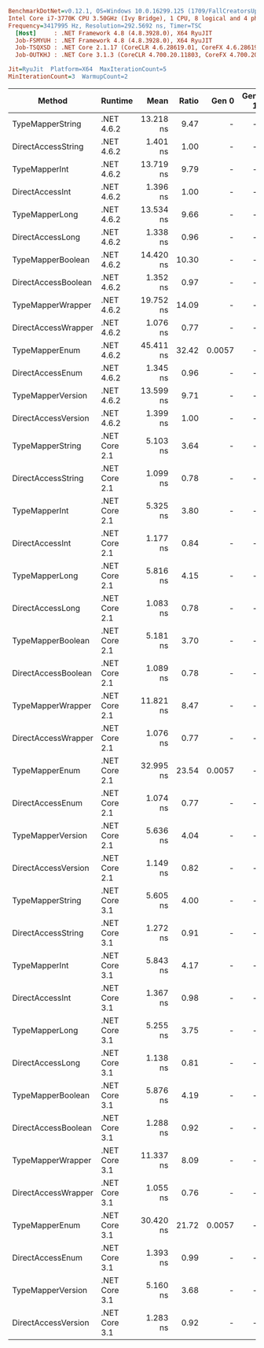 ``` ini

BenchmarkDotNet=v0.12.1, OS=Windows 10.0.16299.125 (1709/FallCreatorsUpdate/Redstone3)
Intel Core i7-3770K CPU 3.50GHz (Ivy Bridge), 1 CPU, 8 logical and 4 physical cores
Frequency=3417995 Hz, Resolution=292.5692 ns, Timer=TSC
  [Host]     : .NET Framework 4.8 (4.8.3928.0), X64 RyuJIT
  Job-FSMYUH : .NET Framework 4.8 (4.8.3928.0), X64 RyuJIT
  Job-TSQXSD : .NET Core 2.1.17 (CoreCLR 4.6.28619.01, CoreFX 4.6.28619.01), X64 RyuJIT
  Job-OUTKHJ : .NET Core 3.1.3 (CoreCLR 4.700.20.11803, CoreFX 4.700.20.12001), X64 RyuJIT

Jit=RyuJit  Platform=X64  MaxIterationCount=5  
MinIterationCount=3  WarmupCount=2  

```
|              Method |       Runtime |      Mean | Ratio |  Gen 0 | Gen 1 | Gen 2 | Allocated |
|-------------------- |-------------- |----------:|------:|-------:|------:|------:|----------:|
|    TypeMapperString |    .NET 4.6.2 | 13.218 ns |  9.47 |      - |     - |     - |         - |
|  DirectAccessString |    .NET 4.6.2 |  1.401 ns |  1.00 |      - |     - |     - |         - |
|       TypeMapperInt |    .NET 4.6.2 | 13.719 ns |  9.79 |      - |     - |     - |         - |
|     DirectAccessInt |    .NET 4.6.2 |  1.396 ns |  1.00 |      - |     - |     - |         - |
|      TypeMapperLong |    .NET 4.6.2 | 13.534 ns |  9.66 |      - |     - |     - |         - |
|    DirectAccessLong |    .NET 4.6.2 |  1.338 ns |  0.96 |      - |     - |     - |         - |
|   TypeMapperBoolean |    .NET 4.6.2 | 14.420 ns | 10.30 |      - |     - |     - |         - |
| DirectAccessBoolean |    .NET 4.6.2 |  1.352 ns |  0.97 |      - |     - |     - |         - |
|   TypeMapperWrapper |    .NET 4.6.2 | 19.752 ns | 14.09 |      - |     - |     - |         - |
| DirectAccessWrapper |    .NET 4.6.2 |  1.076 ns |  0.77 |      - |     - |     - |         - |
|      TypeMapperEnum |    .NET 4.6.2 | 45.411 ns | 32.42 | 0.0057 |     - |     - |      24 B |
|    DirectAccessEnum |    .NET 4.6.2 |  1.345 ns |  0.96 |      - |     - |     - |         - |
|   TypeMapperVersion |    .NET 4.6.2 | 13.599 ns |  9.71 |      - |     - |     - |         - |
| DirectAccessVersion |    .NET 4.6.2 |  1.399 ns |  1.00 |      - |     - |     - |         - |
|    TypeMapperString | .NET Core 2.1 |  5.103 ns |  3.64 |      - |     - |     - |         - |
|  DirectAccessString | .NET Core 2.1 |  1.099 ns |  0.78 |      - |     - |     - |         - |
|       TypeMapperInt | .NET Core 2.1 |  5.325 ns |  3.80 |      - |     - |     - |         - |
|     DirectAccessInt | .NET Core 2.1 |  1.177 ns |  0.84 |      - |     - |     - |         - |
|      TypeMapperLong | .NET Core 2.1 |  5.816 ns |  4.15 |      - |     - |     - |         - |
|    DirectAccessLong | .NET Core 2.1 |  1.083 ns |  0.78 |      - |     - |     - |         - |
|   TypeMapperBoolean | .NET Core 2.1 |  5.181 ns |  3.70 |      - |     - |     - |         - |
| DirectAccessBoolean | .NET Core 2.1 |  1.089 ns |  0.78 |      - |     - |     - |         - |
|   TypeMapperWrapper | .NET Core 2.1 | 11.821 ns |  8.47 |      - |     - |     - |         - |
| DirectAccessWrapper | .NET Core 2.1 |  1.076 ns |  0.77 |      - |     - |     - |         - |
|      TypeMapperEnum | .NET Core 2.1 | 32.995 ns | 23.54 | 0.0057 |     - |     - |      24 B |
|    DirectAccessEnum | .NET Core 2.1 |  1.074 ns |  0.77 |      - |     - |     - |         - |
|   TypeMapperVersion | .NET Core 2.1 |  5.636 ns |  4.04 |      - |     - |     - |         - |
| DirectAccessVersion | .NET Core 2.1 |  1.149 ns |  0.82 |      - |     - |     - |         - |
|    TypeMapperString | .NET Core 3.1 |  5.605 ns |  4.00 |      - |     - |     - |         - |
|  DirectAccessString | .NET Core 3.1 |  1.272 ns |  0.91 |      - |     - |     - |         - |
|       TypeMapperInt | .NET Core 3.1 |  5.843 ns |  4.17 |      - |     - |     - |         - |
|     DirectAccessInt | .NET Core 3.1 |  1.367 ns |  0.98 |      - |     - |     - |         - |
|      TypeMapperLong | .NET Core 3.1 |  5.255 ns |  3.75 |      - |     - |     - |         - |
|    DirectAccessLong | .NET Core 3.1 |  1.138 ns |  0.81 |      - |     - |     - |         - |
|   TypeMapperBoolean | .NET Core 3.1 |  5.876 ns |  4.19 |      - |     - |     - |         - |
| DirectAccessBoolean | .NET Core 3.1 |  1.288 ns |  0.92 |      - |     - |     - |         - |
|   TypeMapperWrapper | .NET Core 3.1 | 11.337 ns |  8.09 |      - |     - |     - |         - |
| DirectAccessWrapper | .NET Core 3.1 |  1.055 ns |  0.76 |      - |     - |     - |         - |
|      TypeMapperEnum | .NET Core 3.1 | 30.420 ns | 21.72 | 0.0057 |     - |     - |      24 B |
|    DirectAccessEnum | .NET Core 3.1 |  1.393 ns |  0.99 |      - |     - |     - |         - |
|   TypeMapperVersion | .NET Core 3.1 |  5.160 ns |  3.68 |      - |     - |     - |         - |
| DirectAccessVersion | .NET Core 3.1 |  1.283 ns |  0.92 |      - |     - |     - |         - |
